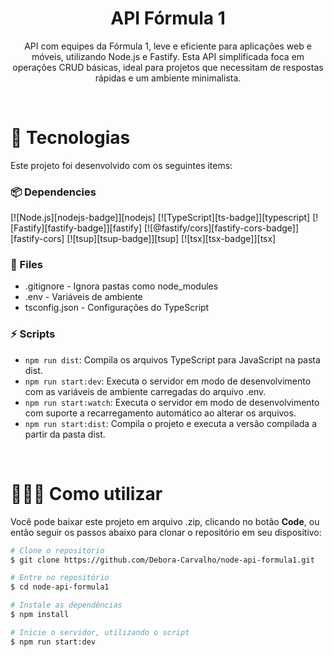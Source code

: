 <div align="center">

  <h1 align="center"><strong>API Fórmula 1</strong></h1>
  <p align="center">
	  API com equipes da Fórmula 1, leve e eficiente para aplicações web e móveis, utilizando Node.js e Fastify. Esta API simplificada foca em operações CRUD básicas, ideal para projetos que necessitam de respostas rápidas e um ambiente minimalista.
  </p>

</div>

<br />

# 🚀 Tecnologias

Este projeto foi desenvolvido com os seguintes items:

### 📦 Dependencies

  <!-- Badges -->
<div align="start">
  
  [![Node.js][nodejs-badge]][nodejs]
  [![TypeScript][ts-badge]][typescript]
  [![Fastify][fastify-badge]][fastify]
  [![@fastify/cors][fastify-cors-badge]][fastify-cors]
  [![tsup][tsup-badge]][tsup]
  [![tsx][tsx-badge]][tsx]

</div>

### 📄 Files

- .gitignore - Ignora pastas como node_modules
- .env - Variáveis de ambiente
- tsconfig.json - Configurações do TypeScript

### ⚡ Scripts

- `npm run dist`: Compila os arquivos TypeScript para JavaScript na pasta dist.
- `npm run start:dev`: Executa o servidor em modo de desenvolvimento com as variáveis de ambiente carregadas do arquivo .env.
- `npm run start:watch`: Executa o servidor em modo de desenvolvimento com suporte a recarregamento automático ao alterar os arquivos.
- `npm run start:dist`: Compila o projeto e executa a versão compilada a partir da pasta dist.

<br />

# 👩🏽‍💻 Como utilizar

Você pode baixar este projeto em arquivo .zip, clicando no botão <b>Code</b>, ou então seguir os passos abaixo para clonar o repositório em seu dispositivo:

```bash
# Clone o repositório 
$ git clone https://github.com/Debora-Carvalho/node-api-formula1.git

# Entre no repositório
$ cd node-api-formula1

# Instale as dependências
$ npm install

# Inicie o servidor, utilizando o script 
$ npm run start:dev
```
